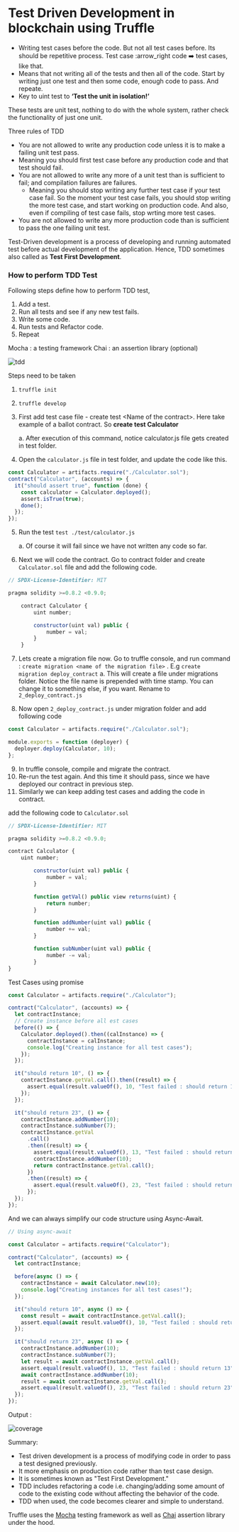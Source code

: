 # Test Driven Development in blockchain using Truffle

- Writing test cases before the code. But not all test cases before. Its should be repetitive process. Test case :arrow_right code :arrow_right: test cases, like that.
- Means that not writing all of the tests and then all of the code. Start by writing just one test and
  then some code, enough code to pass. And repeate.
- Key to uint test to **‘Test the unit in isolation!’**

These tests are unit test, nothing to do with the whole system, rather check the functionality of just one unit.

Three rules of TDD

- You are not allowed to write any production code unless it is to make a failing unit test pass.
- Meaning you should first test case before any production code and that test should fail.
- You are not allowed to write any more of a unit test than is sufficient to fail; and compilation failures are failures.
  - Meaning you should stop writing any further test case if your test case fail. So the moment your test case fails, you should stop writing the more test case, and start working on production code. And also, even if compiling of test case fails, stop wrting more test cases.
- You are not allowed to write any more production code than is sufficient to pass the one failing unit test.

Test-Driven development is a process of developing and running automated test before actual development of the application. Hence, TDD sometimes also called as **Test First Development**.

### How to perform TDD Test

Following steps define how to perform TDD test,

1. Add a test.
2. Run all tests and see if any new test fails.
3. Write some code.
4. Run tests and Refactor code.
5. Repeat

Mocha : a testing framework
Chai : an assertion library (optional)

![tdd](./tdd.png)

Steps need to be taken

1. `truffle init`
2. `truffle develop`
3. First add test case file - create test &lt;Name of the contract&gt;. Here take example of a ballot contract. So **create test Calculator**

   a. After execution of this command, notice calculator.js file gets created in test folder.

4. Open the `calculator.js` file in test folder, and update the code like this.

```js
const Calculator = artifacts.require("./Calculator.sol");
contract("Calculator", (accounts) => {
  it("should assert true", function (done) {
    const calculator = Calculator.deployed();
    assert.isTrue(true);
    done();
  });
});
```

5. Run the test `test ./test/calculator.js`

   a. Of course it will fail since we have not written any code so far.

6. Next we will code the contract. Go to contract folder and create `Calculator.sol` file and add the following code.

```js
// SPDX-License-Identifier: MIT

pragma solidity >=0.8.2 <0.9.0;

    contract Calculator {
        uint number;

        constructor(uint val) public {
            number = val;
        }
    }
```

7. Lets create a migration file now. Go to truffle console, and run command : `create migration <name of the migration file>` . E.g `create migration deploy_contract`
   a. This will create a file under migrations folder. Notice the file name is prepended with time stamp. You can change it to something else, if you want. Rename to `2_deploy_contract.js`

8. Now open `2_deploy_contract.js` under migration folder and add following code

```js
const Calculator = artifacts.require("./Calculator.sol");

module.exports = function (deployer) {
  deployer.deploy(Calculator, 10);
};
```

9. In truffle console, compile and migrate the contract.
10. Re-run the test again. And this time it should pass, since we have deployed our contract in previous step.
11. Similarly we can keep adding test cases and adding the code in contract.

add the following code to `Calculator.sol`

```js
// SPDX-License-Identifier: MIT

pragma solidity >=0.8.2 <0.9.0;

contract Calculator {
    uint number;

        constructor(uint val) public {
            number = val;
        }

        function getVal() public view returns(uint) {
            return number;
        }

        function addNumber(uint val) public {
            number += val;
        }

        function subNumber(uint val) public {
            number -= val;
        }
}
```

Test Cases using promise

```js
const Calculator = artifacts.require("./Calculator");

contract("Calculator", (accounts) => {
  let contractInstance;
  // Create instance before all est cases
  before(() => {
    Calculator.deployed().then((calInstance) => {
      contractInstance = calInstance;
      console.log("Creating instance for all test cases");
    });
  });

  it("should return 10", () => {
    contractInstance.getVal.call().then((result) => {
      assert.equal(result.valueOf(), 10, "Test failed : should return 10");
    });
  });

  it("should return 23", () => {
    contractInstance.addNumber(10);
    contractInstance.subNumber(7);
    contractInstance.getVal
      .call()
      .then((result) => {
        assert.equal(result.valueOf(), 13, "Test failed : should return 13");
        contractInstance.addNumber(10);
        return contractInstance.getVal.call();
      })
      .then((result) => {
        assert.equal(result.valueOf(), 23, "Test failed : should return 23");
      });
  });
});
```

And we can always simplify our code structure using Async-Await.

```js
// Using async-await

const Calculator = artifacts.require("Calculator");

contract("Calculator", (accounts) => {
  let contractInstance;

  before(async () => {
    contractInstance = await Calculator.new(10);
    console.log("Creating instances for all test cases!");
  });

  it("should return 10", async () => {
    const result = await contractInstance.getVal.call();
    assert.equal(await result.valueOf(), 10, "Test failed : should return 10");
  });

  it("should return 23", async () => {
    contractInstance.addNumber(10);
    contractInstance.subNumber(7);
    let result = await contractInstance.getVal.call();
    assert.equal(result.valueOf(), 13, "Test failed : should return 13");
    await contractInstance.addNumber(10);
    result = await contractInstance.getVal.call();
    assert.equal(result.valueOf(), 23, "Test failed : should return 23");
  });
});
```

Output :

![coverage](./coverage-output.png)

Summary:

- Test driven development is a process of modifying code in order to pass a test designed previously.
- It more emphasis on production code rather than test case design.
- It is sometimes known as &quot;Test First Development.&quot;
- TDD includes refactoring a code i.e. changing/adding some amount of code to
  the existing code without affecting the behavior of the code.
- TDD when used, the code becomes clearer and simple to understand.

Truffle uses the [Mocha](https://mochajs.org/) testing framework as well as [Chai](https://www.chaijs.com/) assertion library under the hood.
